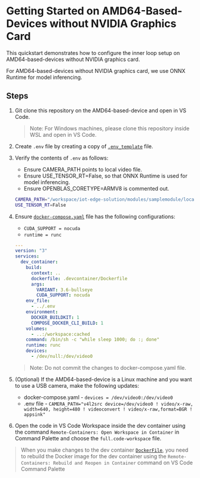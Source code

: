# Getting Started on AMD64-Based-Devices without NVIDIA Graphics Card

This quickstart demonstrates how to configure the inner loop setup on AMD64-based-devices without NVIDIA graphics card.

For AMD64-based-devices without NVIDIA graphics card, we use ONNX Runtime for model inferencing.

## Steps

1. Git clone this repository on the AMD64-based-device and open in VS Code.
   > Note: For Windows machines, please clone this repository inside WSL and open in VS Code.
1. Create `.env` file by creating a copy of [`.env_template`](../../.env_template) file.
1. Verify the contents of `.env` as follows:

   - Ensure CAMERA_PATH points to local video file.
   - Ensure USE_TENSOR_RT=False, so that ONNX Runtime is used for model inferencing.
   - Ensure OPENBLAS_CORETYPE=ARMV8 is commented out.

   ```sh
   CAMERA_PATH="/workspace/iot-edge-solution/modules/samplemodule/local_data/demo_video.mkv"
   USE_TENSOR_RT=False
   ```

1. Ensure [`docker-compose.yaml`](../../.devcontainer/docker-compose.yml) file has the following configurations:

   - `CUDA_SUPPORT = nocuda`
   - `runtime = runc`

   ```yaml
   ---
   version: "3"
   services:
     dev_container:
       build:
         context: ..
         dockerfile: .devcontainer/Dockerfile
         args:
           VARIANT: 3.6-bullseye
           CUDA_SUPPORT: nocuda
       env_file:
         - ../.env
       environment:
         DOCKER_BUILDKIT: 1
         COMPOSE_DOCKER_CLI_BUILD: 1
       volumes:
         - ..:/workspace:cached
       command: /bin/sh -c "while sleep 1000; do :; done"
       runtime: runc
       devices:
         - /dev/null:/dev/video0
   ```

   > Note: Do not commit the changes to docker-compose.yaml file.

1. (Optional) If the AMD64-based-device is a Linux machine and you want to use a USB camera, make the following updates:

   - docker-compose.yaml - `devices = /dev/video0:/dev/video0`
   - .env file - `CAMERA_PATH="v4l2src device=/dev/video0 ! video/x-raw, width=640, height=480 ! videoconvert ! video/x-raw,format=BGR ! appsink"`

1. Open the code in VS Code Workspace inside the dev container using the command `Remote-Containers: Open Workspace in Container` in Command Palette and choose the `full.code-workspace` file.

> When you make changes to the dev container [`DockerFile`](../../.devcontainer/Dockerfile), you need to rebuild the Docker image for the dev container using the `Remote-Containers: Rebuild and Reopen in Container` command on VS Code Command Palette
